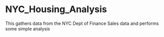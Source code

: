 # NYC_Housing_Analysis
This gathers data from the NYC Dept of Finance Sales data and performs some simple analysis
